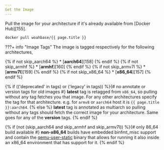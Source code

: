 ```yaml
---
Get the Image
---
```


Pull the image for your architecture if it's already available from
[Docker Hub][155].

``` sh
docker pull woahbase/{{ page.title }}
```
???+ info "Image Tags"
    The image is tagged respectively for the following architectures,

{% if not skip_aarch64 %}
    * [**aarch64**][158]
{% endif %}
{% if not skip_armhf %}
    * [**armhf**][160]
{% endif %}
{% if not skip_armv7l %}
    * [**armv7l**][159]
{% endif %}
{% if not skip_x86_64 %}
    * [**x86_64**][157]
{% endif %}

{% if (('deprecated' in tags) or ('legacy' in tags)) %}{# no annotate or version tags for old images #}
    **latest** tag is retagged from `x86_64`, so pulling without any
    tag fetches you that image. For any other architectures specify
    the tag for that architecture. e.g. for `armv8` or
    `aarch64` host it is `{{ page.title }}:aarch64`.
{% else %}
    **latest** tag is annotated as multiarch so pulling without any
    tags should fetch the correct image for your architecture. Same goes
    for any of the **version** tags.
{% endif %}

{% if (not (skip_aarch64 and skip_armhf and skip_armv7l)) %}{# only 86_64 build available #}
    **non-x86_64** builds have embedded binfmt_misc support and contain the
    [qemu-user-static](https://github.com/multiarch/qemu-user-static/releases/)
    binary that allows for running it also inside an x86_64 environment that has
    support for it.
{% endif %}
